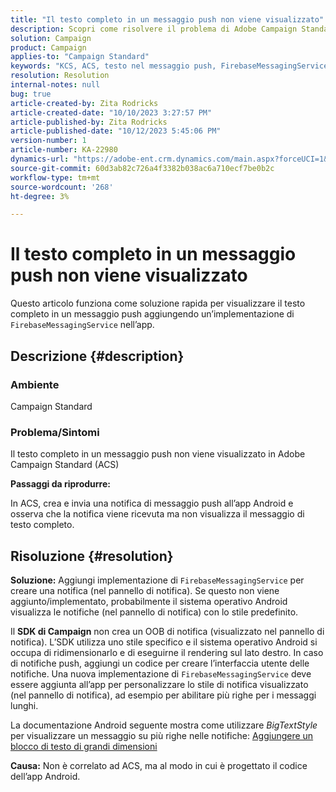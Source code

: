 ```yaml
---
title: "Il testo completo in un messaggio push non viene visualizzato"
description: Scopri come risolvere il problema di Adobe Campaign Standard relativo alla visualizzazione del testo completo in un messaggio push. Aggiungi un'implementazione di FirebaseMessagingService nella tua app.
solution: Campaign
product: Campaign
applies-to: "Campaign Standard"
keywords: "KCS, ACS, testo nel messaggio push, FirebaseMessagingService"
resolution: Resolution
internal-notes: null
bug: true
article-created-by: Zita Rodricks
article-created-date: "10/10/2023 3:27:57 PM"
article-published-by: Zita Rodricks
article-published-date: "10/12/2023 5:45:06 PM"
version-number: 1
article-number: KA-22980
dynamics-url: "https://adobe-ent.crm.dynamics.com/main.aspx?forceUCI=1&pagetype=entityrecord&etn=knowledgearticle&id=4c315395-8167-ee11-9ae7-6045bd006b25"
source-git-commit: 60d3ab82c726a4f3382b038ac6a710ecf7be0b2c
workflow-type: tm+mt
source-wordcount: '268'
ht-degree: 3%

---
```


# Il testo completo in un messaggio push non viene visualizzato


Questo articolo funziona come soluzione rapida per visualizzare il testo completo in un messaggio push aggiungendo un’implementazione di `FirebaseMessagingService` nell’app.

## Descrizione {#description}


### <b>Ambiente</b>

Campaign Standard



### <b>Problema/Sintomi</b>

Il testo completo in un messaggio push non viene visualizzato in Adobe Campaign Standard (ACS)



<b>Passaggi da riprodurre:</b>

In ACS, crea e invia una notifica di messaggio push all’app Android e osserva che la notifica viene ricevuta ma non visualizza il messaggio di testo completo.


## Risoluzione {#resolution}

<b>Soluzione:</b>
Aggiungi implementazione di `FirebaseMessagingService` per creare una notifica (nel pannello di notifica). Se questo non viene aggiunto/implementato, probabilmente il sistema operativo Android visualizza le notifiche (nel pannello di notifica) con lo stile predefinito.

Il <b>SDK di Campaign</b> non crea un OOB di notifica (visualizzato nel pannello di notifica). L’SDK utilizza uno stile specifico e il sistema operativo Android si occupa di ridimensionarlo e di eseguirne il rendering sul lato destro. In caso di notifiche push, aggiungi un codice per creare l’interfaccia utente delle notifiche. Una nuova implementazione di `FirebaseMessagingService` deve essere aggiunta all’app per personalizzare lo stile di notifica visualizzato (nel pannello di notifica), ad esempio per abilitare più righe per i messaggi lunghi.



La documentazione Android seguente mostra come utilizzare *BigTextStyle* per visualizzare un messaggio su più righe nelle notifiche:
[Aggiungere un blocco di testo di grandi dimensioni](https://developer.android.com/develop/ui/views/notifications/expanded#large-style)


<b>Causa:</b>
Non è correlato ad ACS, ma al modo in cui è progettato il codice dell’app Android.
